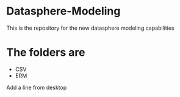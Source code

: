 # Datasphere-Modeling
This is the repository for the new datasphere modeling capabilities
# The folders are
- CSV
- ERM

Add a line from desktop

